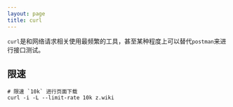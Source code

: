 ```yaml
---
layout: page
title: curl
---
```




`curl`是和网络请求相关使用最频繁的工具，甚至某种程度上可以替代`postman`来进行接口测试。


## 限速

```shell
# 限速 `10k` 进行页面下载
curl -i -L --limit-rate 10k z.wiki 
```
